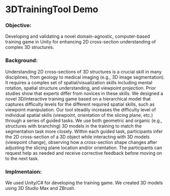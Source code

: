 # 3DTrainingTool Demo
### Objective: 
Developing and validating a novel domain-agnostic, computer-based training game in Unity for enhancing 2D cross-section understanding of complex 3D structures. 

### Background: 
Understanding 2D cross-sections of 3D structures is a crucial skill in many disciplines, from geology to medical imaging (e.g., 3D image segmentation). It requires a complex set of spatial/visualization skills including mental rotation, spatial structure understanding, and viewpoint projection. Prior studies show that experts differ from novices in these skills. We designed a novel 3D/interactive training game based on a hierarchical model that captures difficulty levels for the different required spatial skills, such as viewpoint manipulation. Our tool steadily increases the difficulty level of individual spatial skills (viewpoint, orientation of the slicing plane, etc.) through a series of guided tasks. We use both geometric and organic (e.g., structures with branching) 3D models in the training to match the segmentation task more closely. Within each guided task, participants infer the 2D cross-section of a 3D object while interacting with 3D models (viewpoint change), observing how a cross-section shape changes after adjusting the slicing plane location and/or orientation. The participants can request help as needed and receive corrective feedback before moving on to the next task.

### Implmentaion:
We used Unity/C# for developing the training game. We created 3D models using 3D Studio Max and ZBrush.

